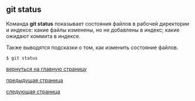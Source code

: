 ## git status

Команда **git status** показывает состояния файлов в рабочей директории и индексе: какие файлы изменены, но не добавлены в индекс; какие ожидают коммита в индексе.

 Также выводятся подсказки о том, как изменить состояние файлов.

 ```bash=
$ git status
```

[вернуться на главную страницу](./readme.md)

[предыдущая страница](./rm.md)

[следующая страница](./mv.md)
